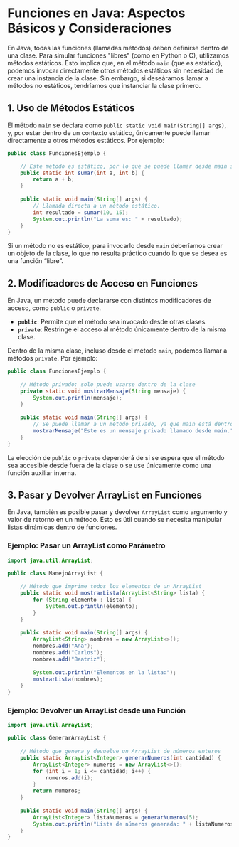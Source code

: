 # Funciones en Java: Aspectos Básicos y Consideraciones

En Java, todas las funciones (llamadas métodos) deben definirse dentro de una clase. Para simular funciones "libres" (como en Python o C), utilizamos métodos estáticos. Esto implica que, en el método `main` (que es estático), podemos invocar directamente otros métodos estáticos sin necesidad de crear una instancia de la clase. Sin embargo, si deseáramos llamar a métodos no estáticos, tendríamos que instanciar la clase primero.

## 1. Uso de Métodos Estáticos

El método `main` se declara como `public static void main(String[] args)`, y, por estar dentro de un contexto estático, únicamente puede llamar directamente a otros métodos estáticos. Por ejemplo:

```java
public class FuncionesEjemplo {

    // Este método es estático, por lo que se puede llamar desde main sin instanciar la clase.
    public static int sumar(int a, int b) {
        return a + b;
    }
    
    public static void main(String[] args) {
        // Llamada directa a un método estático.
        int resultado = sumar(10, 15);
        System.out.println("La suma es: " + resultado);
    }
}
```

Si un método no es estático, para invocarlo desde `main` deberíamos crear un objeto de la clase, lo que no resulta práctico cuando lo que se desea es una función “libre”.

## 2. Modificadores de Acceso en Funciones

En Java, un método puede declararse con distintos modificadores de acceso, como `public` o `private`.  
- **`public`**: Permite que el método sea invocado desde otras clases.  
- **`private`**: Restringe el acceso al método únicamente dentro de la misma clase.

Dentro de la misma clase, incluso desde el método `main`, podemos llamar a métodos `private`. Por ejemplo:

```java
public class FuncionesEjemplo {
    
    // Método privado: solo puede usarse dentro de la clase
    private static void mostrarMensaje(String mensaje) {
        System.out.println(mensaje);
    }
    
    public static void main(String[] args) {
        // Se puede llamar a un método privado, ya que main está dentro de la misma clase.
        mostrarMensaje("Este es un mensaje privado llamado desde main.");
    }
}
```

La elección de `public` o `private` dependerá de si se espera que el método sea accesible desde fuera de la clase o se use únicamente como una función auxiliar interna.

## 3. Pasar y Devolver ArrayList en Funciones

En Java, también es posible pasar y devolver `ArrayList` como argumento y valor de retorno en un método. Esto es útil cuando se necesita manipular listas dinámicas dentro de funciones.

### **Ejemplo: Pasar un ArrayList como Parámetro**
```java
import java.util.ArrayList;

public class ManejoArrayList {
    
    // Método que imprime todos los elementos de un ArrayList
    public static void mostrarLista(ArrayList<String> lista) {
        for (String elemento : lista) {
            System.out.println(elemento);
        }
    }
    
    public static void main(String[] args) {
        ArrayList<String> nombres = new ArrayList<>();
        nombres.add("Ana");
        nombres.add("Carlos");
        nombres.add("Beatriz");
        
        System.out.println("Elementos en la lista:");
        mostrarLista(nombres);
    }
}
```

### **Ejemplo: Devolver un ArrayList desde una Función**
```java
import java.util.ArrayList;

public class GenerarArrayList {
    
    // Método que genera y devuelve un ArrayList de números enteros
    public static ArrayList<Integer> generarNumeros(int cantidad) {
        ArrayList<Integer> numeros = new ArrayList<>();
        for (int i = 1; i <= cantidad; i++) {
            numeros.add(i);
        }
        return numeros;
    }
    
    public static void main(String[] args) {
        ArrayList<Integer> listaNumeros = generarNumeros(5);
        System.out.println("Lista de números generada: " + listaNumeros);
    }
}
```
